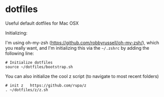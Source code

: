 dotfiles
========

Useful default dotfiles for Mac OSX


Initializing:

I'm using oh-my-zsh (https://github.com/robbyrussell/oh-my-zsh/), which you really want, and I'm initializing this via the ```~/.zshrc``` by adding the following line:

```
# Initialize dotfiles
source ~/dotfiles/bootstrap.sh
```

You can also initialize the cool z script (to navigate to most recent folders)

```
# init z   https://github.com/rupa/z
. ~/dotfiles/z/z.sh
```

